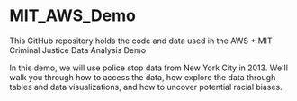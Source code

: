 # MIT_AWS_Demo
This GitHub repository holds the code and data used in the AWS + MIT Criminal Justice Data Analysis Demo

In this demo, we will use police stop data from New York City in 2013. We'll walk you through how to access the data, how explore the data through tables and data visualizations, and how to uncover potential racial biases. 

